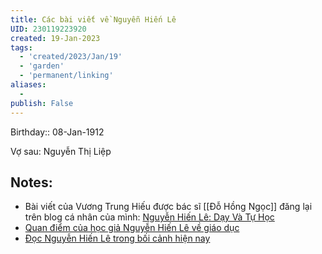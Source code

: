 ```yaml
---
title: Các bài viết về Nguyễn Hiến Lê
UID: 230119223920
created: 19-Jan-2023
tags:
  - 'created/2023/Jan/19'
  - 'garden'
  - 'permanent/linking'
aliases:
  - 
publish: False
---
```

Birthday:: 08-Jan-1912

Vợ sau: Nguyễn Thị Liệp

## Notes:
- Bài viết của Vương Trung Hiếu được bác sĩ [[Đỗ Hồng Ngọc]] đăng lại trên blog cá nhân của mình: [Nguyễn Hiến Lê: Dạy Và Tự Học](https://www.dohongngoc.com/web/goc-nhin-nhan-dinh/nguye%CC%83n-hie%CC%81n-le-da%CC%A3y-va-t%C6%B0%CC%A3-ho%CC%A3c/)
- [Quan điểm của học giả Nguyễn Hiến Lê về giáo dục](https://giaoducthoidai.vn/quan-diem-cua-hoc-gia-nguyen-hien-le-ve-giao-duc-post423960.html)
- [Đọc Nguyễn Hiến Lê trong bối cảnh hiện nay](https://thanhuytphcm.vn/tin-tuc/doc-nguyen-hien-le-trong-boi-canh-hien-nay-1491888921)

